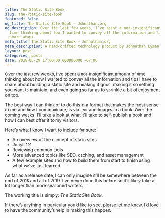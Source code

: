 ```yaml
---
title: The Static Site Book
slug: the-static-site-book
featured: false
og_title: The Static Site Book – Johnathan.org
og_description: Over the last few weeks, I’ve spent a not-insignificant amount of
  time thinking about how I wanted to convey all the information and tips I have to
  share about
meta_title: The Static Site Book – Johnathan.org
meta_description: A hand-crafted technology product by Johnathan Lyman
layout: post
categories: posts
date: 2018-05-29 17:00:00.000000000 -07:00
---
```


Over the last few weeks, I’ve spent a not-insignificant amount of time thinking about how I wanted to convey all the information and tips I have to share about building a static site and making it good, making it something you want to maintain, and even going so far as to sprinkle a bit of enjoyment on top.

The best way I can think of to do this in a format that makes the most sense to me and how I communicate, is via text and images in a book. Over the coming weeks, I’ll take a look at what it’ll take to self-publish a book and how I can best offer it to my visitors.

Here’s what I know I want to include for sure:

- An overview of the concept of static sites
- Jekyll 101
- Reviewing common tools
- More advanced topics like SEO, caching, and asset management
- A few example sites and how to build them from start to finish using what we’ve just learned.

As far as a release date, I can only imagine it’ll be somewhere between the end of 2018 and all of 2019. I’ve never done this before so it’ll likely take a lot longer than more seasoned writers.

The working title is simply: _The Static Site Book_.

If there’s anything in particular you’d like to see, [please let me know](/contact/). I’d love to have the community’s help in making this happen.


